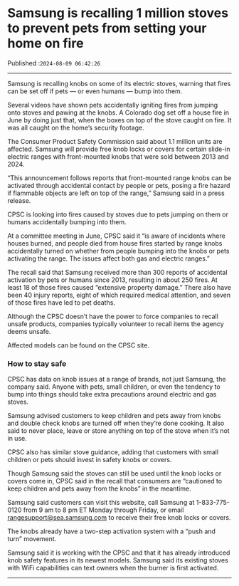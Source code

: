 # Samsung is recalling 1 million stoves to prevent pets from setting your home on fire

Published :`2024-08-09 06:42:26`

---

Samsung is recalling knobs on some of its electric stoves, warning that fires can be set off if pets — or even humans — bump into them.

Several videos have shown pets accidentally igniting fires from jumping onto stoves and pawing at the knobs. A Colorado dog set off a house fire in June by doing just that, when the boxes on top of the stove caught on fire. It was all caught on the home’s security footage.

The Consumer Product Safety Commission said about 1.1 million units are affected. Samsung will provide free knob locks or covers for certain slide-in electric ranges with front-mounted knobs that were sold between 2013 and 2024.

“This announcement follows reports that front-mounted range knobs can be activated through accidental contact by people or pets, posing a fire hazard if flammable objects are left on top of the range,” Samsung said in a press release.

CPSC is looking into fires caused by stoves due to pets jumping on them or humans accidentally bumping into them.

At a committee meeting in June, CPSC said it “is aware of incidents where houses burned, and people died from house fires started by range knobs accidentally turned on whether from people bumping into the knobs or pets activating the range. The issues affect both gas and electric ranges.”

The recall said that Samsung received more than 300 reports of accidental activation by pets or humans since 2013, resulting in about 250 fires. At least 18 of those fires caused “extensive property damage.” There also have been 40 injury reports, eight of which required medical attention, and seven of those fires have led to pet deaths.

Although the CPSC doesn’t have the power to force companies to recall unsafe products, companies typically volunteer to recall items the agency deems unsafe.

Affected models can be found on the CPSC site.

### How to stay safe

CPSC has data on knob issues at a range of brands, not just Samsung, the company said. Anyone with pets, small children, or even the tendency to bump into things should take extra precautions around electric and gas stoves.

Samsung advised customers to keep children and pets away from knobs and double check knobs are turned off when they’re done cooking. It also said to never place, leave or store anything on top of the stove when it’s not in use.

CPSC also has similar stove guidance, adding that customers with small children or pets should invest in safety knobs or covers.

Though Samsung said the stoves can still be used until the knob locks or covers come in, CPSC said in the recall that consumers are “cautioned to keep children and pets away from the knobs” in the meantime.

Samsung said customers can visit this website, call Samsung at 1-833-775-0120 from 9 am to 8 pm ET Monday through Friday, or email rangesupport@sea.samsung.com to receive their free knob locks or covers.

The knobs already have a two-step activation system with a “push and turn” movement.

Samsung said it is working with the CPSC and that it has already introduced knob safety features in its newest models. Samsung said its existing stoves with WiFi capabilities can text owners when the burner is first activated.

---

